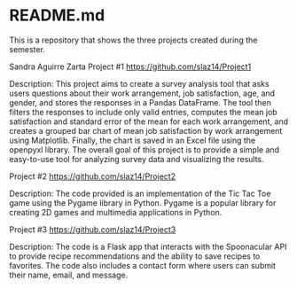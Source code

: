 # README.md
This is a repository that shows the three projects created during the semester.

Sandra Aguirre Zarta
Project #1
https://github.com/slaz14/Project1

Description: This project aims to create a survey analysis tool that asks users questions about their work arrangement, job satisfaction, age, and gender, and stores the responses in a Pandas DataFrame. The tool then filters the responses to include only valid entries, computes the mean job satisfaction and standard error of the mean for each work arrangement, and creates a grouped bar chart of mean job satisfaction by work arrangement using Matplotlib. Finally, the chart is saved in an Excel file using the openpyxl library. The overall goal of this project is to provide a simple and easy-to-use tool for analyzing survey data and visualizing the results.

Project #2
https://github.com/slaz14/Project2

Description: The code provided is an implementation of the Tic Tac Toe game using the Pygame library in Python. Pygame is a popular library for creating 2D games and multimedia applications in Python.

Project #3
https://github.com/slaz14/Project3

Description: The code is a Flask app that interacts with the Spoonacular API to provide recipe recommendations and the ability to save recipes to favorites. The code also includes a contact form where users can submit their name, email, and message.
